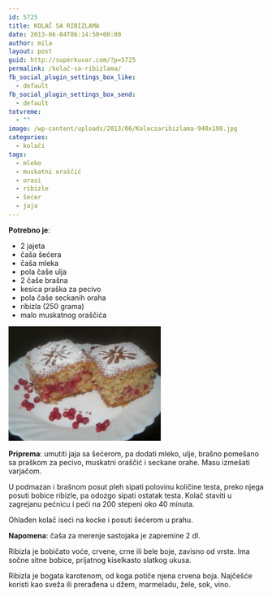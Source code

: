 ```yaml
---
id: 5725
title: KOLAČ SA RIBIZLAMA
date: 2013-06-04T06:14:50+00:00
author: mila
layout: post
guid: http://superkuvar.com/?p=5725
permalink: /kolač-sa-ribizlama/
fb_social_plugin_settings_box_like:
  - default
fb_social_plugin_settings_box_send:
  - default
totvreme:
  - ""
image: /wp-content/uploads/2013/06/Kolacsaribizlama-940x198.jpg
categories:
  - kolači
tags:
  - mleko
  - muskatni oraščić
  - orasi
  - ribizle
  - šećer
  - jaja
---
```

**Potrebno je**:

  * 2 jajeta
  * čaša šećera
  * čaša mleka
  * pola čaše ulja
  * 2 čaše brašna
  * kesica praška za pecivo
  * pola čaše seckanih oraha
  * ribizla (250 grama)
  * malo muskatnog oraščića

<img class="alignnone size-medium wp-image-5726" src="/wp-content/uploads/2013/06/Kolacsaribizlama-1024x768.jpg" alt="Kolacsaribizlama" width="300" height="225" /> 

**Priprema**: umutiti jaja sa šećerom, pa dodati mleko, ulje, brašno pomešano sa praškom za pecivo, muskatni oraščić i seckane orahe. Masu izmešati varjačom.

U podmazan i brašnom posut pleh sipati polovinu količine testa, preko njega posuti bobice ribizle, pa odozgo sipati ostatak testa. Kolač staviti u zagrejanu pećnicu i peći na 200 stepeni oko 40 minuta.

Ohlađen kolač iseći na kocke i posuti šećerom u prahu.

**Napomena**:   čaša za merenje sastojaka je zapremine 2 dl.

Ribizla je bobičato voće, crvene, crne ili bele boje, zavisno od vrste. Ima sočne sitne bobice, prijatnog kiselkasto slatkog ukusa.

Ribizla je bogata karotenom, od koga potiče njena crvena boja. Najčešće koristi kao sveža ili prerađena u džem, marmeladu, žele, sok, vino.